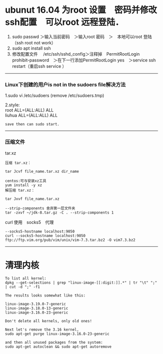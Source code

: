 # ubunut 16.04 为root 设置　密码并修改ssh配置　可以root 远程登陆．

1. sudo passwd ＞输入当前密码　＞输入root 密码　＞　本地可以root 登陆（ssh root not work）
2. sudo apt install ssh
3. 修改配置文件　 \/etc\/ssh\/sshd\_config＞注释掉　PermitRootLogin prohibit-password　＞在下一行添加PermitRootLogin yes　＞service ssh restart（重启ssh service ）

---

### Linux下创建的用户is not in the sudoers file解决方法

1.sudo vi \/etc\/sudoers \(remove  \/etc\/sudoers.tmp\)

2.style:  
    root    ALL=\(ALL:ALL\) ALL  
    liuhua  ALL=\(ALL:ALL\) ALL

```
save then can sudo start.
```

---

### 压缩文件

tar.xz

```shell
压缩 tar.xz：

tar Jcvf file_name.tar.xz dir_name

centos:可与安装xz工具
yum install -y xz
解压缩 tar.xz：

tar Jxvf file_name.tar.xz

--strip-components 舍弃第一层文件夹
tar -zxvf ~/jdk-8.tar.gz -C . --strip-components 1
```

curl 使用　socks5　代理

```shell
--socks5-hostname localhost:9050 
curl --socks5-hostname localhost:9050 ftp://ftp.vim.org/pub/vim/unix/vim-7.3.tar.bz2 -O vim7.3.bz2
```

---

# 清理内核

```
To list all kernel:
dpkg --get-selections | grep "linux-image-[[:digit:]].*" | tr "\t" ";" | cut -d ";" -f1

The results looks somewhat like this:

linux-image-3.19.0-7-generic
linux-image-3.18.0-13-generic
linux-image-3.16.0-23-generic

Don't delete all kernels, only old ones!

Next let's remove the 3.16 kernel,
sudo apt-get purge linux-image-3.16.0-23-generic

and then all unused packages from the system:
sudo apt-get autoclean && sudo apt-get autoremove
```



